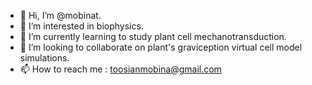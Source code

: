 - 👋 Hi, I’m @mobinat.
- 👀 I’m interested in biophysics.
- 🌱 I’m currently learning to study plant cell mechanotransduction.
- 💞️ I’m looking to collaborate on plant's graviception virtual cell model simulations.
- 📫 How to reach me : toosianmobina@gmail.com

<!---
mobinat/mobinat is a ✨ special ✨ repository because its `README.md` (this file) appears on your GitHub profile.
You can click the Preview link to take a look at your changes.
--->
